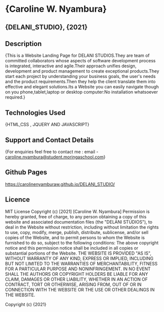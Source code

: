# {Caroline W. Nyambura}
## {DELANI_STUDIO}, {2021}

## Description
{This is a Website Landing Page for DELANI STUDIOS.They are team of committed collaborators whose aspects of software development process is integrated, interactive and  agile.Their approach unifies design, development and product management to create exceptional products.They start each project by understanding  your business goals, the user's needs and the product requirements.Then they help the client translate them into effective and elegant solutions.Its a Website you can easily navigate though on you phone,tablet,laptop or desktop computer:No installation whatsoever required.}

## Technologies Used
{HTML,CSS , JQUERY AND JAVASCRIPT}

## Support and Contact Details
{For enquiries feel free to contact me : email - caroline.nyambura@student.moringaschool.com}

## Github Pages
https://carolinenyamburaw.github.io/DELANI_STUDIO/

## Licence 

MIT License
Copyright (c) [2021] [Caroline W. Nyambura]
Permission is hereby granted, free of charge, to any person obtaining a copy
of this website and associated documentation files (the "DELANI STUDIOS"), to deal
in the Website without restriction, including without limitation the rights
to use, copy, modify, merge, publish, distribute, sublicense, and/or sell
copies of the Website, and to permit persons to whom the Website is
furnished to do so, subject to the following conditions:
The above copyright notice and this permission notice shall be included in all
copies or substantial portions of the Website.
THE WEBSITE IS PROVIDED "AS IS", WITHOUT WARRANTY OF ANY KIND, EXPRESS OR
IMPLIED, INCLUDING BUT NOT LIMITED TO THE WARRANTIES OF MERCHANTABILITY,
FITNESS FOR A PARTICULAR PURPOSE AND NONINFRINGEMENT. IN NO EVENT SHALL THE
AUTHORS OR COPYRIGHT HOLDERS BE LIABLE FOR ANY CLAIM, DAMAGES OR OTHER
LIABILITY, WHETHER IN AN ACTION OF CONTRACT, TORT OR OTHERWISE, ARISING FROM,
OUT OF OR IN CONNECTION WITH THE WEBSITE OR THE USE OR OTHER DEALINGS IN THE
WEBSITE.


Copyright (c) {2021} 